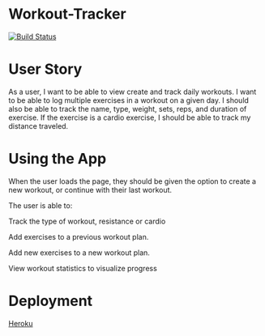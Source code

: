 # Workout-Tracker

[![Build Status](https://img.shields.io/badge/Project-Nosql--Express-yellow)](https://img.shields.io/badge/Project-Nosql--Express-yellow)

# User Story

As a user, I want to be able to view create and track daily workouts. I want to be able to log multiple exercises in a workout on a given day. I should also be able to track the name, type, weight, sets, reps, and duration of exercise. If the exercise is a cardio exercise, I should be able to track my distance traveled.

# Using the App

When the user loads the page, they should be given the option to create a new workout, or continue with their last workout.

The user is able to:

Track the type of workout, resistance or cardio

Add exercises to a previous workout plan.

Add new exercises to a new workout plan.

View workout statistics to visualize progress

# Deployment

[Heroku](https://polar-woodland-29798.herokuapp.com/)

